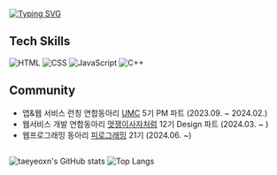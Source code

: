 [![Typing SVG](https://readme-typing-svg.demolab.com?font=Alkatra&weight=500&size=45&duration=3500&pause=3&color=6994CDEE&center=false&vCenter=false&multiline=true&repeat=false&width=1000&height=100&lines=Welcome+to+taeyeon's+Github!👋)](https://git.io/typing-svg)

## Tech Skills
<div>
    <img src="https://img.shields.io/badge/HTML-E34F26?style=flat-square&logo=HTML5&logoColor=white" alt="HTML">
    <img src="https://img.shields.io/badge/CSS-1572B6?style=flat-square&logo=CSS3&logoColor=white" alt="CSS">
    <img src="https://img.shields.io/badge/JavaScript-F7DF1E?style=flat-square&logo=javascript&logoColor=white" alt="JavaScript">
    <img src="https://img.shields.io/badge/C++-00599C?style=flat-square&logo=cplusplus&logoColor=white" alt="C++">
</div>

## Community
* 앱&웹 서비스 런칭 연합동아리 [UMC](https://www.makeus.in/umc) 5기 PM 파트 (2023.09. ~ 2024.02.)
* 웹서비스 개발 연합동아리 [멋쟁이사자처럼](https://likelionssu.com/) 12기 Design 파트 (2024.03. ~ )
* 웹프로그래밍 동아리 [피로그래밍](https://pirogramming.com/) 21기 (2024.06. ~)

##
![taeyeoxn's GitHub stats](https://github-readme-stats.vercel.app/api?username=taeyeoxn&show_icons=true&theme=anuraghazra)
![Top Langs](https://github-readme-stats.vercel.app/api/top-langs/?username=taeyeoxn&layout=compact&theme=anuraghazra)
